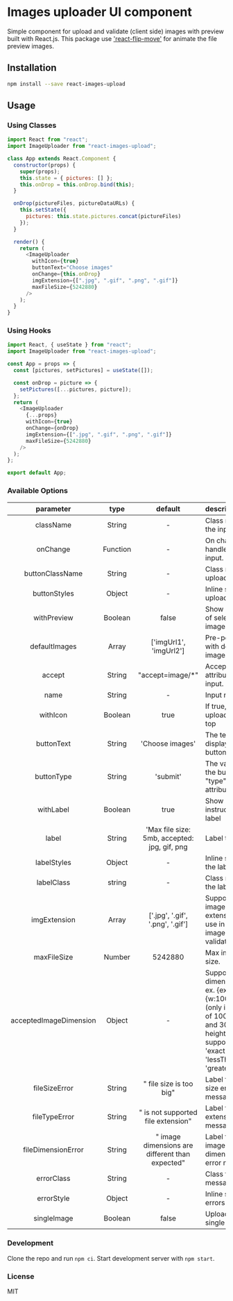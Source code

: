 # Images uploader UI component

Simple component for upload and validate (client side) images with preview built with React.js.
This package use ['react-flip-move'](https://github.com/joshwcomeau/react-flip-move) for animate the file preview images.

## Installation

```bash
npm install --save react-images-upload
```

## Usage
### Using Classes
```javascript
import React from "react";
import ImageUploader from "react-images-upload";

class App extends React.Component {
  constructor(props) {
    super(props);
    this.state = { pictures: [] };
    this.onDrop = this.onDrop.bind(this);
  }

  onDrop(pictureFiles, pictureDataURLs) {
    this.setState({
      pictures: this.state.pictures.concat(pictureFiles)
    });
  }

  render() {
    return (
      <ImageUploader
        withIcon={true}
        buttonText="Choose images"
        onChange={this.onDrop}
        imgExtension={[".jpg", ".gif", ".png", ".gif"]}
        maxFileSize={5242880}
      />
    );
  }
}
```
### Using Hooks
```javascript
import React, { useState } from "react";
import ImageUploader from "react-images-upload";

const App = props => {
  const [pictures, setPictures] = useState([]);

  const onDrop = picture => {
    setPictures([...pictures, picture]);
  };
  return (
    <ImageUploader
      {...props}
      withIcon={true}
      onChange={onDrop}
      imgExtension={[".jpg", ".gif", ".png", ".gif"]}
      maxFileSize={5242880}
    />
  );
};

export default App;
```
### Available Options

|    parameter                |   type   |               default                            |                         description                           |
| :-------------------------: | :------: | :----------------------------------------------: | :------------------------------------------------------------ |
|    className                |  String  |                 -                                | Class name for the input.                                     |
|    onChange                 | Function |                 -                                | On change handler for the input.                              |
| buttonClassName             |  String  |                 -                                | Class name for upload button.                                 |
|  buttonStyles               |  Object  |                 -                                | Inline styles for upload button.                              |
|   withPreview               | Boolean  |               false                              | Show preview of selected images.                              |
|  defaultImages              |  Array   |       ['imgUrl1', 'imgUrl2']                     | Pre-populate with default images.                             |
|     accept                  |  String  |         "accept=image/\*"                        | Accept attribute for file input.                              |
|      name                   |  String  |                 -                                | Input name.                                                   |
|    withIcon                 | Boolean  |                true                              | If true, show upload icon on top                              |
|   buttonText                |  String  |          'Choose images'                         | The text that display in the button.                          |
|   buttonType                |  String  |              'submit'                            | The value of the button's "type" attribute.                   |
|    withLabel                | Boolean  |                true                              | Show instruction label                                        |
|      label                  |  String  | 'Max file size: 5mb, accepted: jpg, gif, png     |         Label text                                            |
|   labelStyles               |  Object  |                 -                                | Inline styles for the label.                                  |
|   labelClass                |  string  |                 -                                | Class name for the label                                      |
|  imgExtension               |  Array   |  ['.jpg', '.gif', '.png', '.gif']                | Supported image extension (will use in the image validation). |
|   maxFileSize               |  Number  |              5242880                             | Max image size.                                               |
|   acceptedImageDimension    |  Object  |                 -                                | Supported dimensions, ex. {exact:{w:100,h:300}} (only images of 100px width and 300px height), it supports 'exact', 'lessThan' and 'greaterThan' |
|  fileSizeError              |  String  |      " file size is too big"                     | Label for file size error message.                            |
|  fileTypeError              |  String  | " is not supported file extension"               | Label for file extension error message.                       |
|  fileDimensionError         |  String  | " image dimensions are different than expected"  | Label for image dimensions error message.                     |
|   errorClass                |  String  |                 -                                | Class for error messages                                      |
|   errorStyle                |  Object  |                 -                                | Inline styles for errors                                      |
|   singleImage               | Boolean  |               false                              | Upload one single image                                       |

### Development

Clone the repo and run `npm ci`. Start development server with `npm start`.

### License

MIT
